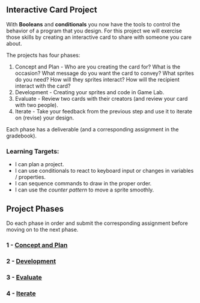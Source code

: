 ---
---

[plan]: #
[develop]: https://douglasurner.github.io/GDP1/projects/1/P1.2-develop.html
[evaluate]: #
[iterate]: #

## Interactive Card Project

With **Booleans** and **conditionals** you now have the tools to control the behavior of a program that you design. For this project we will exercise those skills by creating an interactive card to share with someone you care about.

The projects has four phases:

1. Concept and Plan - Who are you creating the card for? What is the occasion? What message do you want the card to convey? What sprites do you need? How will they sprites interact? How will the recipient interact with the card?
1. Development - Creating your sprites and code in Game Lab.
1. Evaluate - Review two cards with their creators (and review your card with two people).
1. Iterate - Take your feedback from the previous step and use it to iterate on (revise) your design.

Each phase has a deliverable (and a corresponding assignment in the gradebook).

### Learning Targets:

* I can plan a project.
* I can use conditionals to react to keyboard input or changes in variables / properties.
* I can sequence commands to draw in the proper order.
* I can use the *counter pattern* to move a sprite smoothly.

## Project Phases

Do each phase in order and submit the corresponding assignment before moving on to the next phase.

### 1 - [Concept and Plan][plan]

### 2 - [Development][develop]

### 3 - [Evaluate][evaluate]

### 4 - [Iterate][iterate]
